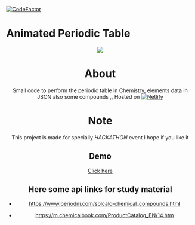 [![CodeFactor](https://www.codefactor.io/repository/github/oreki-san/periodic-table/badge)](https://www.codefactor.io/repository/github/oreki-san/periodic-table)
# Animated Periodic Table

<div align="center">
<img src="https://telegra.ph/file/2bd6027c40574870ca848.jpg"
altr="periodic" border="0">

# About
Small code to perform the periodic table in Chemistry, elements data in JSON
also some compounds ,,
Hosted on 
[![Netlify](https://img.shields.io/badge/netlify-%23000000.svg?style=for-the-badge&logo=netlify&logoColor=#00C7B7)](https://www.netlify.com)

# Note
This project is made for specially *HACKATHON* event 
I hope if you like it

## Demo
[Click here](https://oreki-san.netlify.app/)

## Here some api links for study material

- https://www.periodni.com/solcalc-chemical_compounds.html

- https://m.chemicalbook.com/ProductCatalog_EN/14.htm
